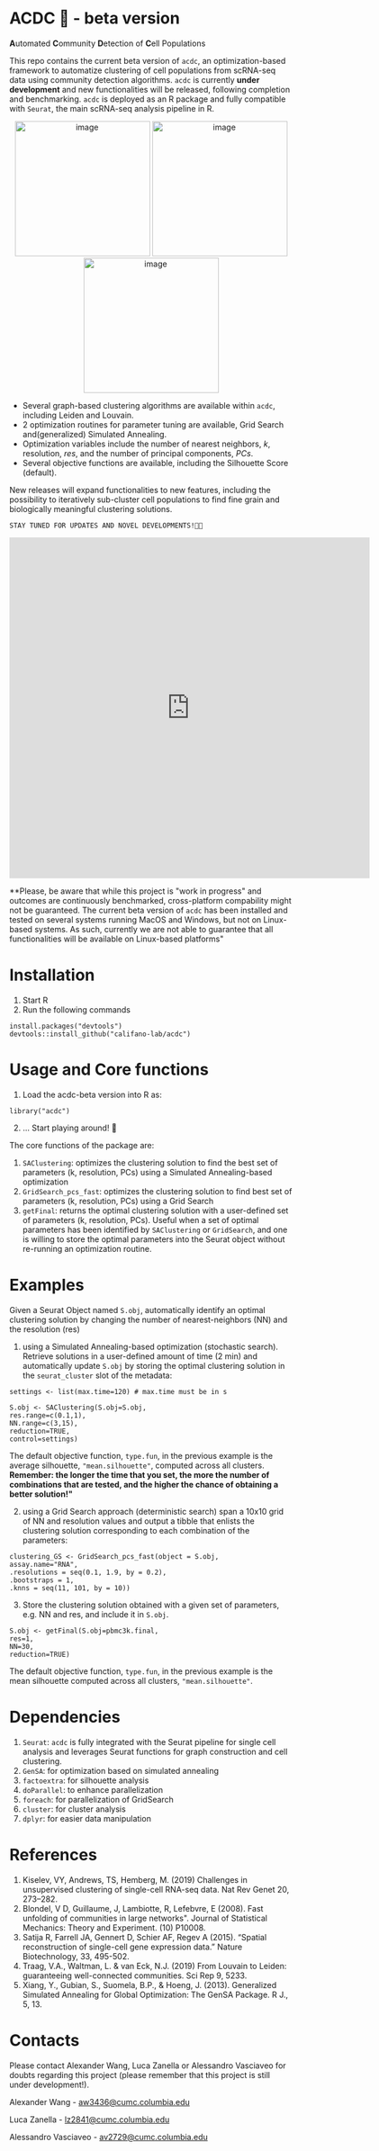 # ACDC 🤘 - beta version 

**A**utomated **C**ommunity **D**etection of **C**ell Populations

This repo contains the current beta version of ```acdc```, an optimization-based framework to automatize clustering of cell populations from scRNA-seq data using community detection algorithms. 
```acdc``` is currently **under development** and new functionalities will be released, following completion and benchmarking. 
```acdc``` is deployed as an R package and fully compatible with ```Seurat```, the main scRNA-seq analysis pipeline in R.

<div align="center">
  <img width="240" alt="image" src="https://github.com/califano-lab/acdc-beta/assets/92543296/09feabaf-d868-48d7-b830-933210db6005">
  <img width="240" alt="image" src="https://github.com/califano-lab/acdc-beta/assets/92543296/28952fc8-841e-4d3a-80bd-d1a3a92c5a07"> 
  <img width="240" alt="image" src="https://github.com/califano-lab/acdc-beta/assets/92543296/41678fd3-c583-4b7b-939e-dbd443d44c97">
</div>

- Several graph-based clustering algorithms are available within ```acdc```, including Leiden and Louvain. 
- 2 optimization routines for parameter tuning are available, Grid Search and(generalized) Simulated Annealing.
- Optimization variables include the number of nearest neighbors, *k*, resolution, *res*, and the number of principal components, *PCs*.
- Several objective functions are available, including the Silhouette Score (default).


New releases will expand functionalities to new features, including the possibility to iteratively sub-cluster cell populations to find fine grain and biologically meaningful clustering solutions.

``` 
STAY TUNED FOR UPDATES AND NOVEL DEVELOPMENTS!🤘🏾
```

<iframe src="https://docs.google.com/forms/d/e/1FAIpQLSeVPgqixOeJtSAfGee1Feb2uFqBf01_xsO-6Q0LCS5MAR_Jjw/viewform?embedded=true" width="640" height="606" frameborder="0" marginheight="0" marginwidth="0">Caricamento…</iframe>

**Please, be aware that while this project is "work in progress" and outcomes are continuously benchmarked, cross-platform compability might not be guaranteed. The current beta version of `acdc` has been installed and tested on several systems running MacOS and Windows, but not on Linux-based systems. As such, currently we are not able to guarantee that all functionalities will be available on Linux-based platforms"


# Installation 
1. Start R
2. Run the following commands
```
install.packages("devtools")
devtools::install_github("califano-lab/acdc")
```


# Usage and Core functions
1. Load the acdc-beta version into R as:
```
library("acdc")
```

2. ... Start playing around! 🎸


The core functions of the package are:
1. `SAClustering`: optimizes the clustering solution to find the best set of parameters (k, resolution, PCs) using a Simulated Annealing-based optimization 
2. `GridSearch_pcs_fast`: optimizes the clustering solution to find best set of parameters (k, resolution, PCs) using a Grid Search 
3. `getFinal`: returns the optimal clustering solution with a user-defined set of parameters (k, resolution, PCs). Useful when a set of optimal parameters has been identified by `SAClustering` or `GridSearch`, and one is willing to store the optimal parameters into the Seurat object without re-running an optimization routine.


# Examples

Given a Seurat Object named `S.obj`, automatically identify an optimal clustering solution by changing the number of nearest-neighbors (NN) and the resolution (res)

1. using a Simulated Annealing-based optimization (stochastic search). Retrieve solutions in a user-defined amount of time (2 min) and automatically update `S.obj` by storing the optimal clustering solution in the `seurat_cluster` slot of the metadata: 
```
settings <- list(max.time=120) # max.time must be in s

S.obj <- SAClustering(S.obj=S.obj,
res.range=c(0.1,1),
NN.range=c(3,15),
reduction=TRUE,
control=settings)
```
The default objective function, `type.fun`, in the previous example is the average silhouette, `"mean.silhouette"`, computed across all clusters.
**Remember: the longer the time that you set, the more the number of combinations that are tested, and the higher the chance of obtaining a better solution!"**

2. using a Grid Search approach (deterministic search) span a 10x10 grid of NN and resolution values and output a tibble that enlists the clustering solution corresponding to each combination of the parameters:
```
clustering_GS <- GridSearch_pcs_fast(object = S.obj,
assay.name="RNA",
.resolutions = seq(0.1, 1.9, by = 0.2),
.bootstraps = 1,
.knns = seq(11, 101, by = 10))
```
3. Store the clustering solution obtained with a given set of parameters, e.g. NN and res, and include it in `S.obj`.
```
S.obj <- getFinal(S.obj=pbmc3k.final,
res=1,
NN=30,
reduction=TRUE)
```
The default objective function, `type.fun`, in the previous example is the mean silhouette computed across all clusters, `"mean.silhouette"`.


# Dependencies
1. `Seurat`: `acdc` is fully integrated with the Seurat pipeline for single cell analysis and leverages Seurat functions for graph construction and cell clustering. 
2. `GenSA`: for optimization based on simulated annealing
3. `factoextra`: for silhouette analysis
4. `doParallel`: to enhance parallelization
5. `foreach`: for parallelization of GridSearch
6. `cluster`: for cluster analysis
7. `dplyr`: for easier data manipulation




# References
1. Kiselev, VY, Andrews, TS, Hemberg, M. (2019) Challenges in unsupervised clustering of single-cell RNA-seq data. Nat Rev Genet 20, 273–282.
2. Blondel, V D, Guillaume, J, Lambiotte, R, Lefebvre, E (2008). Fast unfolding of communities in large networks". Journal of Statistical Mechanics: Theory and Experiment. (10) P10008.
3. Satija R, Farrell JA, Gennert D, Schier AF, Regev A (2015). “Spatial reconstruction of single-cell gene expression data.” Nature Biotechnology, 33, 495-502. 
4. Traag, V.A., Waltman, L. & van Eck, N.J. (2019) From Louvain to Leiden: guaranteeing well-connected communities. Sci Rep 9, 5233. 
5. Xiang, Y., Gubian, S., Suomela, B.P., & Hoeng, J. (2013). Generalized Simulated Annealing for Global Optimization: The GenSA Package. R J., 5, 13.


# Contacts

Please contact Alexander Wang, Luca Zanella or Alessandro Vasciaveo for doubts regarding this project (please remember that this project is still under development!).  

Alexander Wang - aw3436@cumc.columbia.edu  

Luca Zanella - lz2841@cumc.columbia.edu  

Alessandro Vasciaveo - av2729@cumc.columbia.edu  
